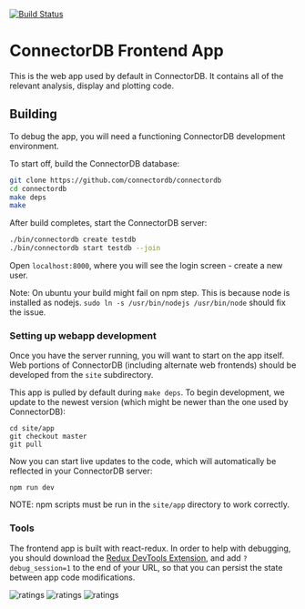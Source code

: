 [![Build Status](https://travis-ci.org/connectordb/connectordb-frontend.svg?branch=master)](https://travis-ci.org/connectordb/connectordb-frontend)

# ConnectorDB Frontend App

This is the web app used by default in ConnectorDB. It contains all of the relevant analysis, display and plotting code.


## Building

To debug the app, you will need a functioning ConnectorDB development environment.

To start off, build the ConnectorDB database:

```bash
git clone https://github.com/connectordb/connectordb
cd connectordb
make deps
make
```

After build completes, start the ConnectorDB server:

```bash
./bin/connectordb create testdb
./bin/connectordb start testdb --join
```

Open `localhost:8000`, where you will see the login screen - create a new user.

Note: On ubuntu your build might fail on npm step. This is because node is installed as nodejs.
`sudo ln -s /usr/bin/nodejs /usr/bin/node` should fix the issue.

### Setting up webapp development

Once you have the server running, you will want to start on the app itself. Web portions of ConnectorDB (including alternate web frontends) should be developed from the `site` subdirectory.

This app is pulled by default during `make deps`. To begin development, we update to the newest version (which might be newer than the one used by ConnectorDB):

```
cd site/app
git checkout master
git pull
```

Now you can start live updates to the code, which will automatically be reflected in your ConnectorDB server:

```
npm run dev
```

NOTE: npm scripts must be run in the `site/app` directory to work correctly.


### Tools

The frontend app is built with react-redux. In order to help with debugging, you should download the [Redux DevTools Extension](https://github.com/zalmoxisus/redux-devtools-extension), and add `?debug_session=1` to the end of your URL, so that you can persist the state between app code modifications.


![ratings](https://raw.githubusercontent.com/connectordb/connectordb-frontend/master/screenshots/ratings.png)
![ratings](https://raw.githubusercontent.com/connectordb/connectordb-frontend/master/screenshots/android_data.png)
![ratings](https://raw.githubusercontent.com/connectordb/connectordb-frontend/master/screenshots/data.png)
